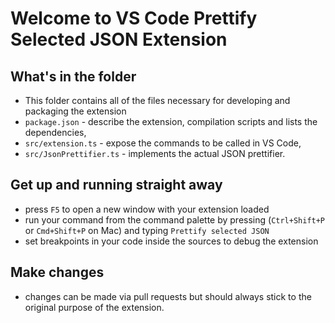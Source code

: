 # Welcome to VS Code Prettify Selected JSON Extension

## What's in the folder
* This folder contains all of the files necessary for developing and packaging the extension
* `package.json` - describe the extension, compilation scripts and lists the dependencies,
* `src/extension.ts` - expose the commands to be called in VS Code,
* `src/JsonPrettifier.ts` - implements the actual JSON prettifier.

## Get up and running straight away
* press `F5` to open a new window with your extension loaded
* run your command from the command palette by pressing (`Ctrl+Shift+P` or `Cmd+Shift+P` on Mac) and typing `Prettify selected JSON`
* set breakpoints in your code inside the sources to debug the extension

## Make changes
* changes can be made via pull requests but should always stick to the original purpose of the extension.

